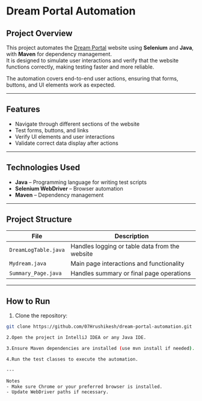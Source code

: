# Dream Portal Automation

## Project Overview
This project automates the [Dream Portal](https://arjitnigam.github.io/myDreams/) website using **Selenium** and **Java**, with **Maven** for dependency management.  
It is designed to simulate user interactions and verify that the website functions correctly, making testing faster and more reliable.

The automation covers end-to-end user actions, ensuring that forms, buttons, and UI elements work as expected.

---

## Features
- Navigate through different sections of the website  
- Test forms, buttons, and links  
- Verify UI elements and user interactions  
- Validate correct data display after actions  

---

## Technologies Used
- **Java** – Programming language for writing test scripts  
- **Selenium WebDriver** – Browser automation  
- **Maven** – Dependency management  

---

## Project Structure

| File | Description |
|------|-------------|
| `DreamLogTable.java` | Handles logging or table data from the website |
| `Mydream.java` | Main page interactions and functionality |
| `Summary_Page.java` | Handles summary or final page operations |

---

## How to Run
1. Clone the repository:  
```bash
git clone https://github.com/07Hrushikesh/dream-portal-automation.git

2.Open the project in IntelliJ IDEA or any Java IDE.

3.Ensure Maven dependencies are installed (use mvn install if needed).

4.Run the test classes to execute the automation.

---

Notes
- Make sure Chrome or your preferred browser is installed.
- Update WebDriver paths if necessary.


